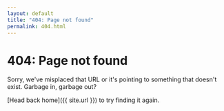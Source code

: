 ```yaml
---
layout: default
title: "404: Page not found"
permalink: 404.html
---
```


# 404: Page not found
Sorry, we've misplaced that URL or it's pointing to something that doesn't exist. Garbage in, garbage out?

[Head back home]({{ site.url }}) to try finding it again.
